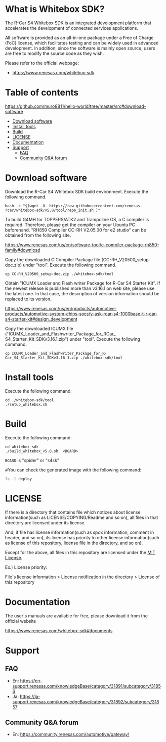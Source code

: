 # What is Whitebox SDK?

The R-Car S4 Whitebox SDK is an integrated development platform that accelerates the development of connected services applications.
 
All software is provided as an all-in-one package under a Free of Charge (FoC) license, which facilitates testing and can be widely used in advanced development. In addition, since the software is mainly open source, users are free to modify the source code as they wish.

Please refer to the official webpage:

- https://www.renesas.com/whitebox-sdk

# Table of contents
https://github.com/muro8811/hello-world/tree/master/src#download-software
- [Download software](#Download-software)
- [Install tools](#Install-tools)
- [Build](#Build)
- [LICENSE](#LICENSE)
- [Documentation](#Documentation)
- [Support](#Support)
  - [FAQ](#FAQ)
  - [Community Q&A forum](#Community-QA-forum)

# Download software
Download the R-Car S4 Whitebox SDK build environment. Execute the following command.

	bash -c "$(wget -O- https://raw.githubusercontent.com/renesas-rcar/whitebox-sdk/v5.0/tool/repo_init.sh )"

To build G4MH for TOPPERS/ATK2 and Trampoline OS, a C compiler is required. Therefore, please get the compiler on your Ubuntu PC beforehand.
"RH850 Compiler CC-RH V2.05.00 for e2 studio" can be obtained from the following site.

https://www.renesas.com/us/en/software-tool/c-compiler-package-rh850-family#download

Copy the downloaded C Compiler Package file (CC-RH_V20500_setup-doc.zip) under "tool". Execute the
following command.

	cp CC-RH_V20500_setup-doc.zip ./whitebox-sdk/tool

Obtain "ICUMX Loader and Flash writer Package for R-Car S4 Starter Kit". If the newest release is published more than v3.16.1 on web site, please use the latest one. In that case, the description of version information should be replaced to its version.

https://www.renesas.com/us/en/products/automotive-products/automotive-system-chips-socs/y-ask-rcar-s4-1000base-t-r-car-s4-starter-kit#design_development

Copy the downloaded ICUMX file ("ICUMX_Loader_and_Flashwriter_Package_for_RCar_
S4_Starter_Kit_SDKv3.16.1.zip") under "tool". Execute the following command.

	cp ICUMX_Loader_and_Flashwriter_Package_for_R-Car_S4_Starter_Kit_SDKv3.16.1.zip ./whitebox-sdk/tool

# Install tools
Execute the following command:

	cd ./whitebox-sdk/tool
	./setup_whitebox.sh

# Build
Execute the following command:

	cd whitebox-sdk
	./build_whitebox_v5.0.sh  <BOARD>

`BOARD` is "spider" or "s4sk"

#You can check the generated image with the following command:

	ls -l deploy

# LICENSE

If there is a directory that contains file which notices about license information(such as LICENSE/COPYING/Readme and so on),
all files in that directory are licensed under its license.

And, if file has license information(such as spdx information, comment in header, and so on),
its license has priority to other license information(such as license of this repository, license file in the directory, and so on).

Except for the above, all files in this repository are licensed under the [MIT License](./COPYING.MIT).


Ex.) License priority:

File's license information > License notification in the directory > License of this repository

# Documentation
 
The user's manuals are available for free, please download it from the official website
 
https://www.renesas.com/whitebox-sdk#documents

# Support

## FAQ

- En: https://en-support.renesas.com/knowledgeBase/category/31891/subcategory/31856
- Ja: https://ja-support.renesas.com/knowledgeBase/category/31892/subcategory/31857

## Community Q&A forum

- En: https://community.renesas.com/automotive/gateway/


